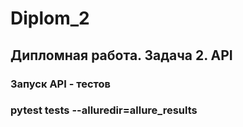 # Diplom_2

## Дипломная работа. Задача 2. API

### Запуск API - тестов

### pytest tests --alluredir=allure_results

